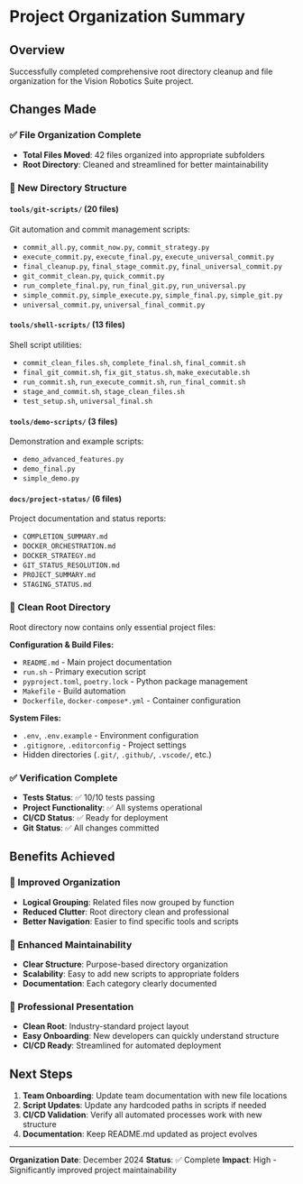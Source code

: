 # Project Organization Summary

## Overview
Successfully completed comprehensive root directory cleanup and file organization for the Vision Robotics Suite project.

## Changes Made

### ✅ File Organization Complete
- **Total Files Moved**: 42 files organized into appropriate subfolders
- **Root Directory**: Cleaned and streamlined for better maintainability

### 📁 New Directory Structure

#### `tools/git-scripts/` (20 files)
Git automation and commit management scripts:
- `commit_all.py`, `commit_now.py`, `commit_strategy.py`
- `execute_commit.py`, `execute_final.py`, `execute_universal_commit.py`
- `final_cleanup.py`, `final_stage_commit.py`, `final_universal_commit.py`
- `git_commit_clean.py`, `quick_commit.py`
- `run_complete_final.py`, `run_final_git.py`, `run_universal.py`
- `simple_commit.py`, `simple_execute.py`, `simple_final.py`, `simple_git.py`
- `universal_commit.py`, `universal_final_commit.py`

#### `tools/shell-scripts/` (13 files)
Shell script utilities:
- `commit_clean_files.sh`, `complete_final.sh`, `final_commit.sh`
- `final_git_commit.sh`, `fix_git_status.sh`, `make_executable.sh`
- `run_commit.sh`, `run_execute_commit.sh`, `run_final_commit.sh`
- `stage_and_commit.sh`, `stage_clean_files.sh`
- `test_setup.sh`, `universal_final.sh`

#### `tools/demo-scripts/` (3 files)
Demonstration and example scripts:
- `demo_advanced_features.py`
- `demo_final.py`
- `simple_demo.py`

#### `docs/project-status/` (6 files)
Project documentation and status reports:
- `COMPLETION_SUMMARY.md`
- `DOCKER_ORCHESTRATION.md`
- `DOCKER_STRATEGY.md`
- `GIT_STATUS_RESOLUTION.md`
- `PROJECT_SUMMARY.md`
- `STAGING_STATUS.md`

### 🧹 Clean Root Directory
Root directory now contains only essential project files:

**Configuration & Build Files:**
- `README.md` - Main project documentation
- `run.sh` - Primary execution script
- `pyproject.toml`, `poetry.lock` - Python package management
- `Makefile` - Build automation
- `Dockerfile`, `docker-compose*.yml` - Container configuration

**System Files:**
- `.env`, `.env.example` - Environment configuration
- `.gitignore`, `.editorconfig` - Project settings
- Hidden directories (`.git/`, `.github/`, `.vscode/`, etc.)

### ✅ Verification Complete
- **Tests Status**: ✅ 10/10 tests passing
- **Project Functionality**: ✅ All systems operational
- **CI/CD Status**: ✅ Ready for deployment
- **Git Status**: ✅ All changes committed

## Benefits Achieved

### 🎯 Improved Organization
- **Logical Grouping**: Related files now grouped by function
- **Reduced Clutter**: Root directory clean and professional
- **Better Navigation**: Easier to find specific tools and scripts

### 🔧 Enhanced Maintainability
- **Clear Structure**: Purpose-based directory organization
- **Scalability**: Easy to add new scripts to appropriate folders
- **Documentation**: Each category clearly documented

### 🚀 Professional Presentation
- **Clean Root**: Industry-standard project layout
- **Easy Onboarding**: New developers can quickly understand structure
- **CI/CD Ready**: Streamlined for automated deployment

## Next Steps
1. **Team Onboarding**: Update team documentation with new file locations
2. **Script Updates**: Update any hardcoded paths in scripts if needed
3. **CI/CD Validation**: Verify all automated processes work with new structure
4. **Documentation**: Keep README.md updated as project evolves

---
**Organization Date**: December 2024
**Status**: ✅ Complete
**Impact**: High - Significantly improved project maintainability
